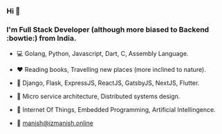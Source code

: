 ### Hi :wave:
### I'm Full Stack Developer (although more biased to Backend :bowtie:) from India.

- :computer: Golang, Python, Javascript, Dart, C, Assembly Language. 
- :hearts: Reading books, Travelling new places (more inclined to nature).
- :corn: Django, Flask, ExpressJS, ReactJS, GatsbyJS, NextJS, Flutter.
- :triangular_ruler: Micro service architecture, Distributed systems design.
- :dart: Internet Of Things, Embedded Programming, Artificial Intellingence.

- :email: manish@izmanish.online
